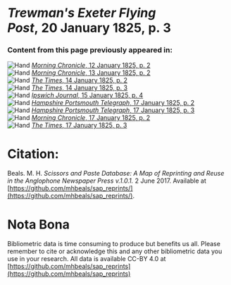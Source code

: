 # *Trewman's Exeter Flying Post*, 20 January 1825, p. 3  
  
### Content from this page previously appeared in:  
![Hand](http://scissorsandpaste.net/wp-content/uploads/2017/06/smallhandpointer.png) [*Morning Chronicle*, 12 January 1825, p. 2](https://mhbeals.github.io/sap_html/Morning-Chronicle/Morning-Chronicle-12-January-1825-p-2)  
![Hand](http://scissorsandpaste.net/wp-content/uploads/2017/06/smallhandpointer.png) [*Morning Chronicle*, 13 January 1825, p. 2](https://mhbeals.github.io/sap_html/Morning-Chronicle/Morning-Chronicle-13-January-1825-p-2)  
![Hand](http://scissorsandpaste.net/wp-content/uploads/2017/06/smallhandpointer.png) [*The Times*, 14 January 1825, p. 2](https://mhbeals.github.io/sap_html/The-Times/The-Times-14-January-1825-p-2)  
![Hand](http://scissorsandpaste.net/wp-content/uploads/2017/06/smallhandpointer.png) [*The Times*, 14 January 1825, p. 3](https://mhbeals.github.io/sap_html/The-Times/The-Times-14-January-1825-p-3)  
![Hand](http://scissorsandpaste.net/wp-content/uploads/2017/06/smallhandpointer.png) [*Ipswich Journal*, 15 January 1825, p. 4](https://mhbeals.github.io/sap_html/Ipswich-Journal/Ipswich-Journal-15-January-1825-p-4)  
![Hand](http://scissorsandpaste.net/wp-content/uploads/2017/06/smallhandpointer.png) [*Hampshire Portsmouth Telegraph*, 17 January 1825, p. 2](https://mhbeals.github.io/sap_html/Hampshire-Portsmouth-Telegraph/Hampshire-Portsmouth-Telegraph-17-January-1825-p-2)  
![Hand](http://scissorsandpaste.net/wp-content/uploads/2017/06/smallhandpointer.png) [*Hampshire Portsmouth Telegraph*, 17 January 1825, p. 3](https://mhbeals.github.io/sap_html/Hampshire-Portsmouth-Telegraph/Hampshire-Portsmouth-Telegraph-17-January-1825-p-3)  
![Hand](http://scissorsandpaste.net/wp-content/uploads/2017/06/smallhandpointer.png) [*Morning Chronicle*, 17 January 1825, p. 2](https://mhbeals.github.io/sap_html/Morning-Chronicle/Morning-Chronicle-17-January-1825-p-2)  
![Hand](http://scissorsandpaste.net/wp-content/uploads/2017/06/smallhandpointer.png) [*The Times*, 17 January 1825, p. 3](https://mhbeals.github.io/sap_html/The-Times/The-Times-17-January-1825-p-3)  


# Citation: 

Beals. M. H. *Scissors and Paste Database: A Map of Reprinting and Reuse in the Anglophone Newspaper Press v.1.0.1.* 2 June 2017. Available at [https://github.com/mhbeals/sap_reprints/](https://github.com/mhbeals/sap_reprints/). 

# Nota Bona

Bibliometric data is time consuming to produce but benefits us all. Please remember to cite or acknowledge this and any other bibliometric data you use in your research. All data is available CC-BY 4.0 at [https://github.com/mhbeals/sap_reprints](https://github.com/mhbeals/sap_reprints)